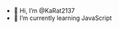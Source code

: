 - 👋 Hi, I’m @KaRat2137
- 🌱 I’m currently learning JavaScript


<!---
KaRat2137/KaRat2137 is a ✨ special ✨ repository because its `README.md` (this file) appears on your GitHub profile.
You can click the Preview link to take a look at your changes.
--->
